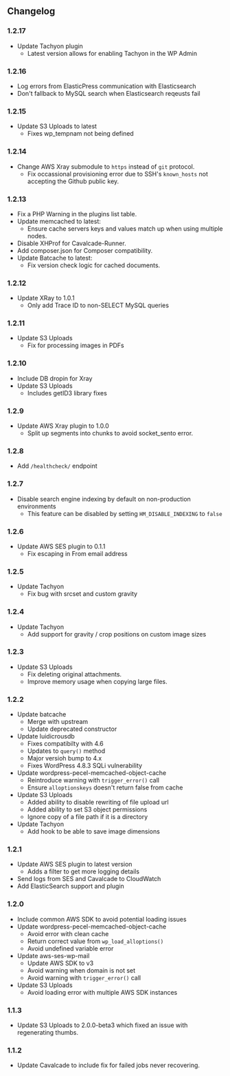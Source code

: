 ## Changelog

### 1.2.17
- Update Tachyon plugin
    - Latest version allows for enabling Tachyon in the WP Admin

### 1.2.16
- Log errors from ElasticPress communication with Elasticsearch
- Don't fallback to MySQL search when Elasticsearch reqeusts fail

### 1.2.15
- Update S3 Uploads to latest
	- Fixes wp_tempnam not being defined

### 1.2.14
- Change AWS Xray submodule to `https` instead of `git` protocol.
  - Fix occassional provisioning error due to SSH's `known_hosts` not accepting the Github public key.

### 1.2.13
- Fix a PHP Warning in the plugins list table.
- Update memcached to latest:
    - Ensure cache servers keys and values match up when using multiple nodes.
- Disable XHProf for Cavalcade-Runner.
- Add composer.json for Composer compatibility.
- Update Batcache to latest:
    - Fix version check logic for cached documents.

### 1.2.12
- Update XRay to 1.0.1
    - Only add Trace ID to non-SELECT MySQL queries

### 1.2.11
- Update S3 Uploads
    - Fix for processing images in PDFs

### 1.2.10
- Include DB dropin for Xray
- Update S3 Uploads
    - Includes getID3 library fixes

### 1.2.9
- Update AWS Xray plugin to 1.0.0
    - Split up segments into chunks to avoid socket_sento error.

### 1.2.8
- Add `/healthcheck/` endpoint

### 1.2.7
- Disable search engine indexing by default on non-production environments
    - This feature can be disabled by setting `HM_DISABLE_INDEXING` to `false`


### 1.2.6
- Update AWS SES plugin to 0.1.1
    - Fix escaping in From email address

### 1.2.5

- Update Tachyon
    - Fix bug with srcset and custom gravity

### 1.2.4

- Update Tachyon
    - Add support for gravity / crop positions on custom image sizes

### 1.2.3

- Update S3 Uploads
	- Fix deleting original attachments.
	- Improve memory usage when copying large files.

### 1.2.2

- Update batcache
	- Merge with upstream
	- Update deprecated constructor
- Update luidicrousdb
	- Fixes compatibilty with 4.6
	- Updates to `query()` method
	- Major versioh bump to 4.x
	- Fixes WordPress 4.8.3 SQLi vulnerability
- Update wordpress-pecel-memcached-object-cache
	- Reintroduce warning with `trigger_error()` call
	- Ensure `alloptionskeys` doesn't return false from cache
- Update S3 Uploads
	- Added ability to disable rewriting of file upload url
	- Added ability to set S3 object permissions
	- Ignore copy of a file path if it is a directory
- Update Tachyon
	- Add hook to be able to save image dimensions

### 1.2.1

- Update AWS SES plugin to latest version
    - Adds a filter to get more logging details
- Send logs from SES and Cavalcade to CloudWatch
- Add ElasticSearch support and plugin

### 1.2.0

- Include common AWS SDK to avoid potential loading issues
- Update wordpress-pecel-memcached-object-cache
	- Avoid error with clean cache
	- Return correct value from `wp_load_alloptions()`
	- Avoid undefined variable error
- Update aws-ses-wp-mail
	- Update AWS SDK to v3
	- Avoid warning when domain is not set
	- Avoid warning with `trigger_error()` call
- Update S3 Uploads
	- Avoid loading error with multiple AWS SDK instances

### 1.1.3

- Update S3 Uploads to 2.0.0-beta3 which fixed an issue with regenerating thumbs.


### 1.1.2

- Update Cavalcade to include fix for failed jobs never recovering.

